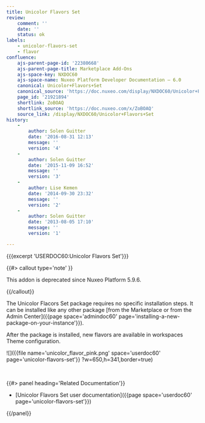 ```yaml
---
title: Unicolor Flavors Set
review:
    comment: ''
    date: ''
    status: ok
labels:
    - unicolor-flavors-set
    - flavor
confluence:
    ajs-parent-page-id: '22380668'
    ajs-parent-page-title: Marketplace Add-Ons
    ajs-space-key: NXDOC60
    ajs-space-name: Nuxeo Platform Developer Documentation — 6.0
    canonical: Unicolor+Flavors+Set
    canonical_source: 'https://doc.nuxeo.com/display/NXDOC60/Unicolor+Flavors+Set'
    page_id: '21921894'
    shortlink: ZoBOAQ
    shortlink_source: 'https://doc.nuxeo.com/x/ZoBOAQ'
    source_link: /display/NXDOC60/Unicolor+Flavors+Set
history:
    - 
        author: Solen Guitter
        date: '2016-08-31 12:13'
        message: ''
        version: '4'
    - 
        author: Solen Guitter
        date: '2015-11-09 16:52'
        message: ''
        version: '3'
    - 
        author: Lise Kemen
        date: '2014-09-30 23:32'
        message: ''
        version: '2'
    - 
        author: Solen Guitter
        date: '2013-08-05 17:10'
        message: ''
        version: '1'

---
```

{{{excerpt 'USERDOC60:Unicolor Flavors Set'}}}

{{#> callout type='note' }}

<span style="color: rgb(34,34,34);">This addon is deprecated since Nuxeo Platform 5.9.6.</span>

{{/callout}}

The Unicolor Flacors Set package requires no specific installation steps. It can be installed like any other package [from the Marketplace or from the Admin Center]({{page space='admindoc60' page='installing-a-new-package-on-your-instance'}}).

After the package is installed, new flavors are available in workspaces Theme configuration.

![]({{file name='unicolor_flavor_pink.png' space='userdoc60' page='unicolor-flavors-set'}} ?w=650,h=341,border=true)

&nbsp;

<div class="row" data-equalizer data-equalize-on="medium"><div class="column medium-6">{{#> panel heading='Related Documentation'}}

*   [Unicolor Flavors Set user documentation]({{page space='userdoc60' page='unicolor-flavors-set'}})

{{/panel}}</div><div class="column medium-6">

&nbsp;

</div></div>